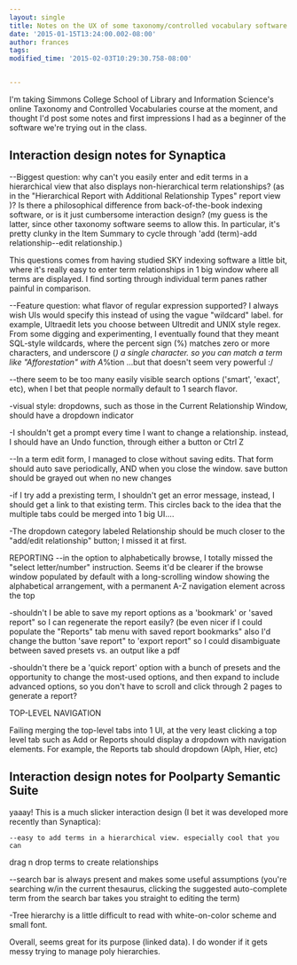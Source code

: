 ```yaml
---
layout: single
title: Notes on the UX of some taxonomy/controlled vocabulary software
date: '2015-01-15T13:24:00.002-08:00'
author: frances
tags: 
modified_time: '2015-02-03T10:29:30.758-08:00'


---
```


I'm taking Simmons College School of Library and Information Science's online 
Taxonomy and Controlled Vocabularies course at the moment, and thought I'd 
post some notes and first impressions I had as a beginner of the software 
we're trying out in the class. 


<a name='more'></a> 



## Interaction design notes for Synaptica 
--Biggest question: 
     why can't you easily enter and edit terms in a hierarchical view that 
also displays non-hierarchical term relationships? (as in the "Hierarchical 
Report with Additional Relationship Types" report view )?  Is there a 
philosophical difference from back-of-the-book indexing software, or is it 
just cumbersome interaction design? (my guess is the latter, since other 
taxonomy software seems to allow this. In particular, it's pretty clunky in 
the Item Summary to cycle through 'add (term)-add relationship--edit 
relationship.) 

 This questions comes from having studied SKY indexing software a little bit, 
where it's really easy to enter term relationships in 1 big window where all 
terms are displayed. I find sorting through individual term panes rather 
painful in comparison. 


--Feature question: what flavor of regular expression supported? I always wish 
UIs would specify this instead of using the vague "wildcard" label. for 
example, Ultraedit lets you choose between Ultredit and UNIX style regex. From 
some digging and experimenting, I eventually found that they meant SQL-style 
wildcards, where the percent sign (%) matches zero or more characters, and 
underscore (_) a single character. so you can match a term like 
"Afforestation" with A_%tion ...but that doesn't seem very powerful :/ 


--there seem to be too many easily visible search options ('smart', 'exact', 
etc), when I bet that people normally default to 1 search flavor. 

-visual style: dropdowns, such as those in the Current Relationship Window, 
should have a dropdown indicator 

-I shouldn't get a prompt every time I want to change a relationship. instead, 
I should have an Undo function, through either a button or Ctrl Z 

--In a term edit form, I managed to close without saving edits. That form 
should auto save periodically, AND when you close the window.  save button 
should be grayed out when no new changes 

-if I try add a prexisting term, I shouldn't get an error message, instead, I 
should get a link to that existing term. This circles back to the idea that 
the multiple tabs could be merged into 1 big UI.... 

-The dropdown category labeled Relationship should be much closer to the 
"add/edit relationship" button; I missed it at first. 

REPORTING 
--in the option to alphabetically browse, I totally missed the "select 
letter/number" instruction.  Seems it'd be clearer if the browse window 
populated by default with a long-scrolling window showing the alphabetical 
arrangement, with a permanent A-Z navigation element across the top 


-shouldn't I be able to save my report options as a 'bookmark' or 'saved 
report" so I can regenerate the report easily? (be even nicer if I could 
populate the "Reports" tab menu with saved report bookmarks" also I'd change 
the button 'save report" to 'export report" so I could disambiguate between 
saved presets vs. an output like a pdf 

-shouldn't there be a 'quick report' option with a bunch of presets and the 
opportunity to change the most-used options, and then expand to include 
advanced options, so you don't have to scroll and click through 2 pages to 
generate a report? 


TOP-LEVEL NAVIGATION 

Failing merging the top-level tabs into 1 UI, at the very least clicking a top 
level tab such as Add or Reports should display a dropdown with navigation 
elements. For example, the Reports tab should dropdown (Alph, Hier, etc) 




## Interaction design notes for Poolparty Semantic Suite 
 
yaaay! This is a much slicker interaction design (I bet it was developed more 
recently than Synaptica): 

    --easy to add terms in a hierarchical view. especially cool that you can 
drag n drop terms to create relationships 

--search bar is always present and makes some useful assumptions (you're 
searching w/in the current thesaurus, clicking the suggested auto-complete 
term from the search bar takes you straight to editing the term) 

-Tree hierarchy is a little difficult to read with white-on-color scheme and 
small font. 


Overall, seems great for its purpose (linked data). I do wonder if it gets 
messy trying to manage poly hierarchies. 